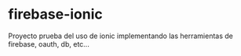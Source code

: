 # firebase-ionic
Proyecto prueba del uso de ionic implementando las herramientas de firebase, oauth, db, etc...
